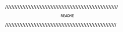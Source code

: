 ////////////////////////////////////////////////////////////////////////

                             README 

///////////////////////////////////////////////////////////////////////
